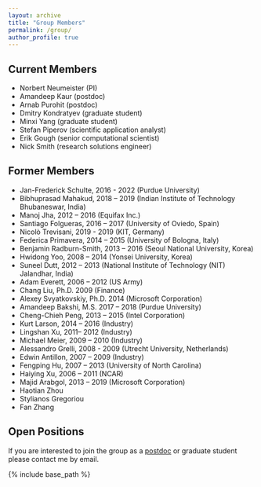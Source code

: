 ```yaml
---
layout: archive
title: "Group Members"
permalink: /group/
author_profile: true
---
```


## Current Members


* Norbert Neumeister (PI)
* Amandeep Kaur (postdoc)
* Arnab Purohit (postdoc)
* Dmitry Kondratyev (graduate student)
* Minxi Yang (graduate student)
* Stefan Piperov (scientific application analyst)
* Erik Gough (senior computational scientist)
* Nick Smith (research solutions engineer)

## Former Members

* Jan-Frederick Schulte, 2016 - 2022 (Purdue University)
* Bibhuprasad Mahakud, 2018 – 2019 (Indian Institute of Technology Bhubaneswar, India)
* Manoj Jha, 2012 – 2016 (Equifax Inc.)
* Santiago Folgueras, 2016 – 2017 (University of Oviedo, Spain)
* Nicolò Trevisani, 2019 - 2019 (KIT, Germany)
* Federica Primavera, 2014 – 2015 (University of Bologna, Italy)
* Benjamin Radburn-Smith, 2013 – 2016 (Seoul National University, Korea)
* Hwidong Yoo, 2008 – 2014 (Yonsei University, Korea)
* Suneel Dutt, 2012 – 2013 (National Institute of Technology (NIT) Jalandhar, India)
* Adam Everett, 2006 – 2012 (US Army)
* Chang Liu, Ph.D. 2009 (Finance)
* Alexey Svyatkovskiy, Ph.D. 2014 (Microsoft Corporation)
* Amandeep Bakshi, M.S. 2017 – 2018 (Purdue University)
* Cheng-Chieh Peng, 2013 – 2015 (Intel Corporation)
* Kurt Larson, 2014 – 2016 (Industry)
* Lingshan Xu, 2011– 2012 (Industry)
* Michael Meier, 2009 – 2010 (Industry)
* Alessandro Grelli, 2008 - 2009 (Utrecht University, Netherlands)
* Edwin Antillon, 2007 – 2009 (Industry)
* Fengping Hu, 2007 – 2013 (University of North Carolina)
* Haiying Xu, 2006 – 2011 (NCAR)
* Majid Arabgol, 2013 – 2019 (Microsoft Corporation)
* Haotian Zhou
* Stylianos Gregoriou
* Fan Zhang

## Open Positions
If you are interested to join the group as a [postdoc](https://inspirehep.net/jobs/1955418) or graduate student please contact me by email.

{% include base_path %}

